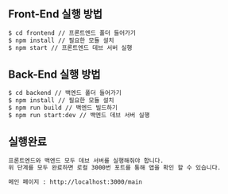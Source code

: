 ## Front-End 실행 방법

```bash
$ cd frontend // 프론트엔드 폴더 들어가기
$ npm install // 필요한 모듈 설치
$ npm start // 프론트엔드 데브 서버 실행
```

## Back-End 실행 방법

```bash
$ cd backend // 백엔드 폴더 들어가기
$ npm install // 필요한 모듈 설치
$ npm run build // 백엔드 빌드하기
$ npm run start:dev // 백엔드 데브 서버 실행
```



## 실행완료
```bash
프론트엔드와 백엔드 모두 데브 서버를 실행해줘야 합니다.
위 단계를 모두 완료하면 로컬 3000번 포트를 통해 앱을 확인 할 수 있습니다.

메인 페이지 : http://localhost:3000/main

